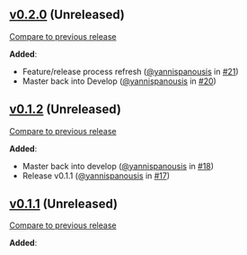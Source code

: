 ## [v0.2.0](https://github.com/lystable/guidelines/tree/v0.2.0) (Unreleased)

[Compare to previous release](https://github.com/lystable/guidelines/compare/v0.1.2...v0.2.0)

**Added**:

- Feature/release process refresh 
  ([@yannispanousis](https://github.com/yannispanousis/)
  in [\#21](https://github.com/lystable/guidelines/pull/21/))
- Master back into Develop 
  ([@yannispanousis](https://github.com/yannispanousis/)
  in [\#20](https://github.com/lystable/guidelines/pull/20/))



## [v0.1.2](https://github.com/lystable/guidelines/tree/v0.1.2) (Unreleased)

[Compare to previous release](https://github.com/lystable/guidelines/compare/v0.1.1...v0.1.2)

**Added**:

- Master back into develop 
  ([@yannispanousis](https://github.com/yannispanousis/)
  in [\#18](https://github.com/lystable/guidelines/pull/18/))
- Release v0.1.1 
  ([@yannispanousis](https://github.com/yannispanousis/)
  in [\#17](https://github.com/lystable/guidelines/pull/17/))



## [v0.1.1](https://github.com/lystable/guidelines/tree/v0.1.1) (Unreleased)

[Compare to previous release](https://github.com/lystable/guidelines/compare/v0.1.0...v0.1.1)

**Added**:




